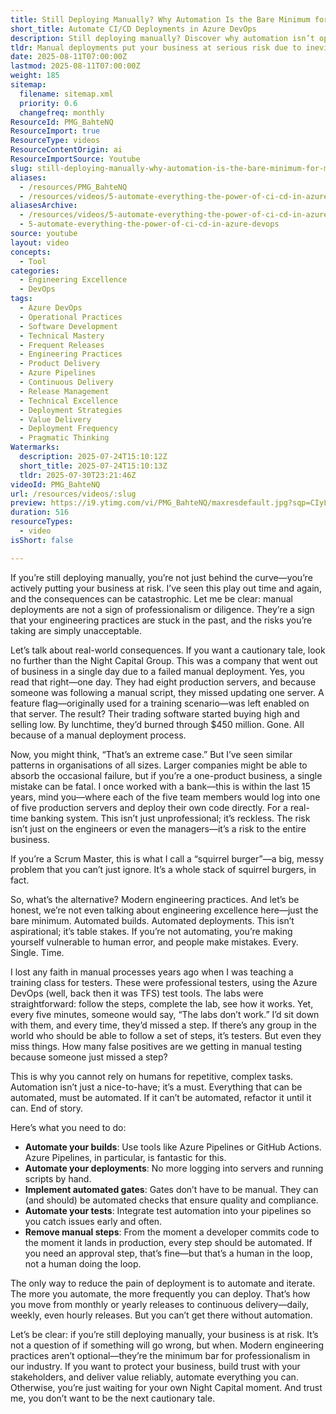 ```yaml
---
title: Still Deploying Manually? Why Automation Is the Bare Minimum for Modern Engineering (and Your Business Survival)
short_title: Automate CI/CD Deployments in Azure DevOps
description: Still deploying manually? Discover why automation isn’t optional—protect your business, avoid disaster, and deliver value with modern engineering practices.
tldr: Manual deployments put your business at serious risk due to inevitable human error, as shown by real-world failures that have caused massive financial losses. Automation of builds, deployments, tests, and quality checks is now the minimum standard for professional software development, enabling faster, safer, and more reliable releases. To protect your business and deliver value consistently, eliminate manual steps and automate every part of your delivery pipeline as soon as possible.
date: 2025-08-11T07:00:00Z
lastmod: 2025-08-11T07:00:00Z
weight: 185
sitemap:
  filename: sitemap.xml
  priority: 0.6
  changefreq: monthly
ResourceId: PMG_BahteNQ
ResourceImport: true
ResourceType: videos
ResourceContentOrigin: ai
ResourceImportSource: Youtube
slug: still-deploying-manually-why-automation-is-the-bare-minimum-for-modern-engineering-and-your-business-survival
aliases:
  - /resources/PMG_BahteNQ
  - /resources/videos/5-automate-everything-the-power-of-ci-cd-in-azure-devops
aliasesArchive:
  - /resources/videos/5-automate-everything-the-power-of-ci-cd-in-azure-devops
  - 5-automate-everything-the-power-of-ci-cd-in-azure-devops
source: youtube
layout: video
concepts:
  - Tool
categories:
  - Engineering Excellence
  - DevOps
tags:
  - Azure DevOps
  - Operational Practices
  - Software Development
  - Technical Mastery
  - Frequent Releases
  - Engineering Practices
  - Product Delivery
  - Azure Pipelines
  - Continuous Delivery
  - Release Management
  - Technical Excellence
  - Deployment Strategies
  - Value Delivery
  - Deployment Frequency
  - Pragmatic Thinking
Watermarks:
  description: 2025-07-24T15:10:12Z
  short_title: 2025-07-24T15:10:13Z
  tldr: 2025-07-30T23:21:46Z
videoId: PMG_BahteNQ
url: /resources/videos/:slug
preview: https://i9.ytimg.com/vi/PMG_BahteNQ/maxresdefault.jpg?sqp=CIyL2sMG&rs=AOn4CLD5O0xRPKD1Q_f_XzwjoVm1JLiSIQ
duration: 516
resourceTypes:
  - video
isShort: false

---
```

If you’re still deploying manually, you’re not just behind the curve—you’re actively putting your business at risk. I’ve seen this play out time and again, and the consequences can be catastrophic. Let me be clear: manual deployments are not a sign of professionalism or diligence. They’re a sign that your engineering practices are stuck in the past, and the risks you’re taking are simply unacceptable.

Let’s talk about real-world consequences. If you want a cautionary tale, look no further than the Night Capital Group. This was a company that went out of business in a single day due to a failed manual deployment. Yes, you read that right—one day. They had eight production servers, and because someone was following a manual script, they missed updating one server. A feature flag—originally used for a training scenario—was left enabled on that server. The result? Their trading software started buying high and selling low. By lunchtime, they’d burned through $450 million. Gone. All because of a manual deployment process.

Now, you might think, “That’s an extreme case.” But I’ve seen similar patterns in organisations of all sizes. Larger companies might be able to absorb the occasional failure, but if you’re a one-product business, a single mistake can be fatal. I once worked with a bank—this is within the last 15 years, mind you—where each of the five team members would log into one of five production servers and deploy their own code directly. For a real-time banking system. This isn’t just unprofessional; it’s reckless. The risk isn’t just on the engineers or even the managers—it’s a risk to the entire business.

If you’re a Scrum Master, this is what I call a “squirrel burger”—a big, messy problem that you can’t just ignore. It’s a whole stack of squirrel burgers, in fact.

So, what’s the alternative? Modern engineering practices. And let’s be honest, we’re not even talking about engineering excellence here—just the bare minimum. Automated builds. Automated deployments. This isn’t aspirational; it’s table stakes. If you’re not automating, you’re making yourself vulnerable to human error, and people make mistakes. Every. Single. Time.

I lost any faith in manual processes years ago when I was teaching a training class for testers. These were professional testers, using the Azure DevOps (well, back then it was TFS) test tools. The labs were straightforward: follow the steps, complete the lab, see how it works. Yet, every five minutes, someone would say, “The labs don’t work.” I’d sit down with them, and every time, they’d missed a step. If there’s any group in the world who should be able to follow a set of steps, it’s testers. But even they miss things. How many false positives are we getting in manual testing because someone just missed a step?

This is why you cannot rely on humans for repetitive, complex tasks. Automation isn’t just a nice-to-have; it’s a must. Everything that can be automated, must be automated. If it can’t be automated, refactor it until it can. End of story.

Here’s what you need to do:

- **Automate your builds**: Use tools like Azure Pipelines or GitHub Actions. Azure Pipelines, in particular, is fantastic for this.
- **Automate your deployments**: No more logging into servers and running scripts by hand.
- **Implement automated gates**: Gates don’t have to be manual. They can (and should) be automated checks that ensure quality and compliance.
- **Automate your tests**: Integrate test automation into your pipelines so you catch issues early and often.
- **Remove manual steps**: From the moment a developer commits code to the moment it lands in production, every step should be automated. If you need an approval step, that’s fine—but that’s a human in the loop, not a human doing the loop.

The only way to reduce the pain of deployment is to automate and iterate. The more you automate, the more frequently you can deploy. That’s how you move from monthly or yearly releases to continuous delivery—daily, weekly, even hourly releases. But you can’t get there without automation.

Let’s be clear: if you’re still deploying manually, your business is at risk. It’s not a question of if something will go wrong, but when. Modern engineering practices aren’t optional—they’re the minimum bar for professionalism in our industry. If you want to protect your business, build trust with your stakeholders, and deliver value reliably, automate everything you can. Otherwise, you’re just waiting for your own Night Capital moment. And trust me, you don’t want to be the next cautionary tale.
